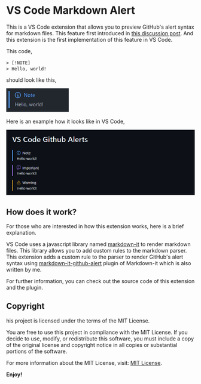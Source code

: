 # VS Code Markdown Alert

This is a VS Code extension that allows you to preview GitHub's alert syntax for markdown files. This feature first introduced in [this discussion post](https://github.com/orgs/community/discussions/16925). And this extension is the first implementation of this feature in VS Code.

This code,

```MD
> [!NOTE]
> Hello, world!
```

should look like this,

![Exmaple](promotions/example.png)

Here is an example how it looks like in VS Code,

![Exmaple](promotions/preview.png)

## How does it work?

For those who are interested in how this extension works, here is a brief explanation.

VS Code uses a javascript library named [markdown-it](https://github.com/markdown-it/markdown-it) to render markdown files. This library allows you to add custom rules to the markdown parser. This extension adds a custom rule to the parser to render GitHub's alert syntax using [markdown-it-github-alert](https://github.com/ByPikod/markdown-it-github-alert) plugin of Markdown-it which is also written by me.

For further information, you can check out the source code of this extension and the plugin.

## Copyright

his project is licensed under the terms of the MIT License.

You are free to use this project in compliance with the MIT License. If you decide to use, modify, or redistribute this software, you must include a copy of the original license and copyright notice in all copies or substantial portions of the software.

For more information about the MIT License, visit: [MIT License](LICENSE).

**Enjoy!**
